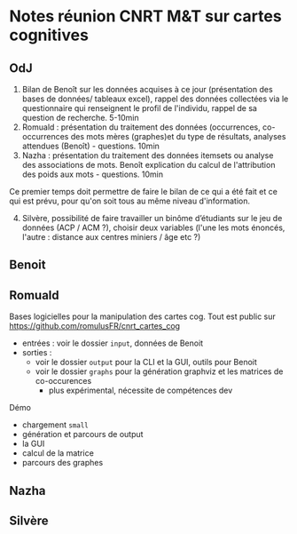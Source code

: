 # Notes réunion CNRT M&T sur cartes cognitives

## OdJ

1. Bilan de Benoît sur les données acquises à ce jour (présentation des bases de données/ tableaux excel), rappel des données collectées via le questionnaire qui renseignent le profil de l'individu, rappel de sa question de recherche. 5-10min
2. Romuald : présentation du traitement des données (occurrences, co-occurrences des mots mères (graphes)et du type de résultats, analyses attendues (Benoît) - questions. 10min
3. Nazha : présentation du traitement des données itemsets ou analyse des associations de mots. Benoît explication du calcul de l'attribution des poids aux mots - questions. 10min

Ce premier temps doit permettre de faire le bilan de ce qui a été fait et ce qui est prévu, pour qu'on soit tous au même niveau d'information.

4. Silvère, possibilité de faire travailler un binôme d’étudiants sur le jeu de données (ACP / ACM ?), choisir deux variables (l'une les mots énoncés, l'autre : distance aux centres miniers / âge etc ?)

## Benoit

## Romuald

Bases logicielles pour la manipulation des cartes cog.
Tout est public sur <https://github.com/romulusFR/cnrt_cartes_cog>

- entrées : voir le dossier `input`, données de Benoit
- sorties :
  - voir le dossier `output` pour la CLI et la GUI, outils pour Benoit
  - voir le dossier `graphs` pour la génération graphviz et les matrices de co-occurences
    - plus expérimental, nécessite de compétences dev

Démo

- chargement `small`
- génération et parcours de output
- la GUI
- calcul de la matrice
- parcours des graphes

## Nazha

## Silvère
